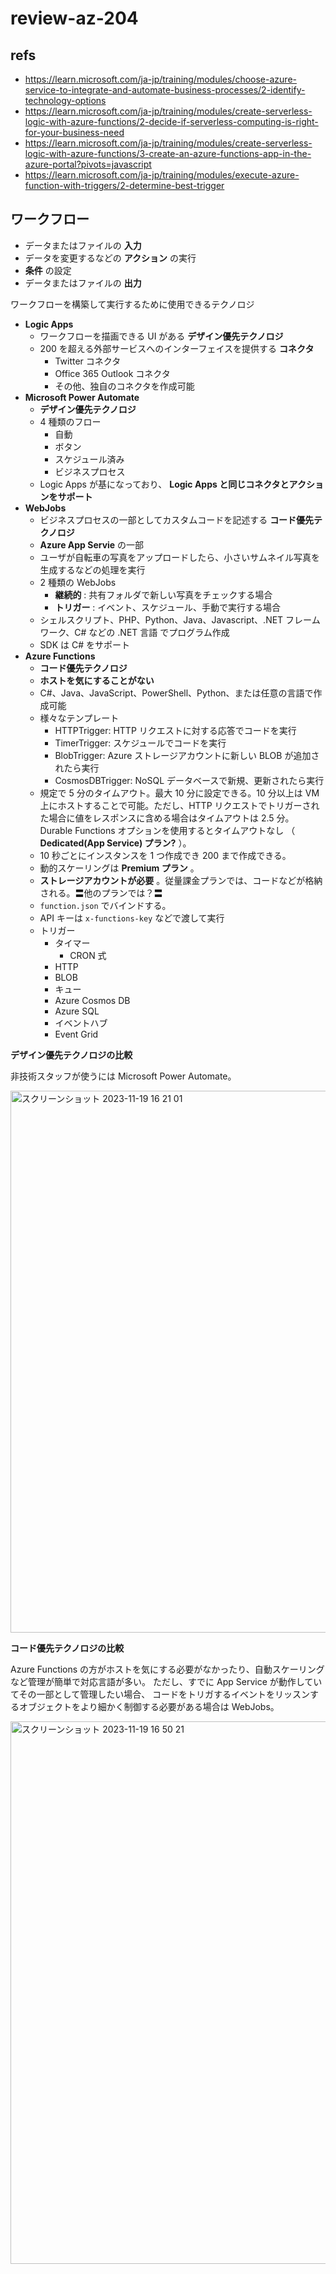 # review-az-204

## refs

- https://learn.microsoft.com/ja-jp/training/modules/choose-azure-service-to-integrate-and-automate-business-processes/2-identify-technology-options
- https://learn.microsoft.com/ja-jp/training/modules/create-serverless-logic-with-azure-functions/2-decide-if-serverless-computing-is-right-for-your-business-need
- https://learn.microsoft.com/ja-jp/training/modules/create-serverless-logic-with-azure-functions/3-create-an-azure-functions-app-in-the-azure-portal?pivots=javascript
- https://learn.microsoft.com/ja-jp/training/modules/execute-azure-function-with-triggers/2-determine-best-trigger

## ワークフロー

- データまたはファイルの **入力**
- データを変更するなどの **アクション** の実行
- **条件** の設定
- データまたはファイルの **出力**

ワークフローを構築して実行するために使用できるテクノロジ

- **Logic Apps**
  - ワークフローを描画できる UI がある **デザイン優先テクノロジ**
  - 200 を超える外部サービスへのインターフェイスを提供する **コネクタ**
    - Twitter コネクタ
    - Office 365 Outlook コネクタ
    - その他、独自のコネクタを作成可能 
- **Microsoft Power Automate**
  - **デザイン優先テクノロジ**
  - 4 種類のフロー
    - 自動
    - ボタン
    - スケジュール済み
    - ビジネスプロセス
  - Logic Apps が基になっており、 **Logic Apps と同じコネクタとアクションをサポート** 
- **WebJobs**
  - ビジネスプロセスの一部としてカスタムコードを記述する **コード優先テクノロジ**
  - **Azure App Servie** の一部
  - ユーザが自転車の写真をアップロードしたら、小さいサムネイル写真を生成するなどの処理を実行
  - 2 種類の WebJobs
    - **継続的** : 共有フォルダで新しい写真をチェックする場合
    - **トリガー** : イベント、スケジュール、手動で実行する場合
  - シェルスクリプト、PHP、Python、Java、Javascript、.NET フレームワーク、C# などの .NET 言語 でプログラム作成
  - SDK は C# をサポート
- **Azure Functions**
  - **コード優先テクノロジ**
  - **ホストを気にすることがない**
  - C#、Java、JavaScript、PowerShell、Python、または任意の言語で作成可能
  - 様々なテンプレート
    - HTTPTrigger: HTTP リクエストに対する応答でコードを実行
    - TimerTrigger: スケジュールでコードを実行
    - BlobTrigger: Azure ストレージアカウントに新しい BLOB が追加されたら実行
    - CosmosDBTrigger: NoSQL データベースで新規、更新されたら実行
  - 規定で 5 分のタイムアウト。最大 10 分に設定できる。10 分以上は VM 上にホストすることで可能。ただし、HTTP リクエストでトリガーされた場合に値をレスポンスに含める場合はタイムアウトは 2.5 分。Durable Functions オプションを使用するとタイムアウトなし （ **Dedicated(App Service) プラン?** ）。
  - 10 秒ごとにインスタンスを 1 つ作成でき 200 まで作成できる。
  - 動的スケーリングは **Premium プラン** 。
  - **ストレージアカウントが必要** 。従量課金プランでは、コードなどが格納される。〓他のプランでは？〓
  - `function.json` でバインドする。
  - API キーは `x-functions-key` などで渡して実行
  - トリガー
    - タイマー
      - CRON 式 
    - HTTP
    - BLOB
    - キュー
    - Azure Cosmos DB
    - Azure SQL
    - イベントハブ
    - Event Grid 
 
**デザイン優先テクノロジの比較**

非技術スタッフが使うには Microsoft Power Automate。

<img width="867" alt="スクリーンショット 2023-11-19 16 21 01" src="https://github.com/yhor1e/review-az-204/assets/10266230/14b947a4-4f7e-4e04-9bef-520593660502">

**コード優先テクノロジの比較**

Azure Functions の方がホストを気にする必要がなかったり、自動スケーリングなど管理が簡単で対応言語が多い。
ただし、すでに App Service が動作していてその一部として管理したい場合、
コードをトリガするイベントをリッスンするオブジェクトをより細かく制御する必要がある場合は WebJobs。

<img width="868" alt="スクリーンショット 2023-11-19 16 50 21" src="https://github.com/yhor1e/review-az-204/assets/10266230/e26778d0-ff5b-49d7-94dd-97e51c20798a">
